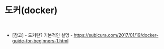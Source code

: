 # 도커(docker)

<br>

* [참고]
  *-* 도커란? 기본적인 설명 - https://subicura.com/2017/01/19/docker-guide-for-beginners-1.html <br>